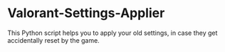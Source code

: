 # Valorant-Settings-Applier
This Python script helps you to apply your old settings, in case they get accidentally reset by the game.
